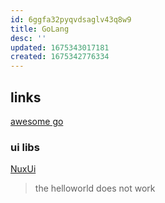 ```yaml
---
id: 6ggfa32pyqvdsaglv43q8w9
title: GoLang
desc: ''
updated: 1675343017181
created: 1675342776334
---
```



## links

[awesome go](https://github.com/avelino/awesome-go#gui)

### ui libs

[NuxUi](https://github.com/nuxui/nuxui)
>the helloworld does not work


